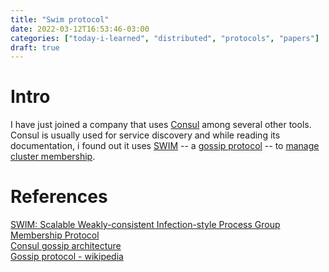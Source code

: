 ```yaml
---
title: "Swim protocol"
date: 2022-03-12T16:53:46-03:00
categories: ["today-i-learned", "distributed", "protocols", "papers"]
draft: true
---
```


# Intro

I have just joined a company that uses [Consul](https://www.consul.io/) among several other tools. Consul is usually used for service discovery and while reading its documentation, i found out it uses [SWIM](https://www.cs.cornell.edu/projects/Quicksilver/public_pdfs/SWIM.pdf) -- a [gossip protocol](https://en.wikipedia.org/wiki/Gossip_protocol) -- to [manage cluster membership](https://www.consul.io/docs/architecture/gossip).

# References

[SWIM: Scalable Weakly-consistent Infection-style Process Group Membership Protocol](https://www.cs.cornell.edu/projects/Quicksilver/public_pdfs/SWIM.pdf)  
[Consul gossip architecture](https://www.consul.io/docs/architecture/gossip)  
[Gossip protocol - wikipedia](https://en.wikipedia.org/wiki/Gossip_protocol)
